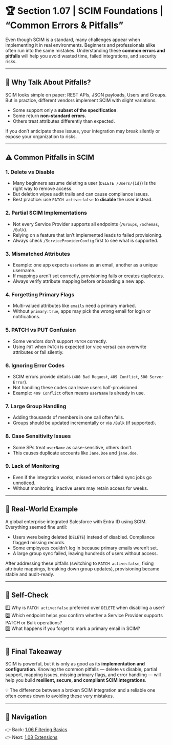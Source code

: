 # 🏆 Section 1.07 | SCIM Foundations | “Common Errors & Pitfalls”

Even though SCIM is a standard, many challenges appear when implementing it in real environments. Beginners and professionals alike often run into the same mistakes. Understanding these **common errors and pitfalls** will help you avoid wasted time, failed integrations, and security risks.  

---

## 📖 Why Talk About Pitfalls?  
SCIM looks simple on paper: REST APIs, JSON payloads, Users and Groups. But in practice, different vendors implement SCIM with slight variations.  
- Some support only a **subset of the specification**.  
- Some return **non-standard errors**.  
- Others treat attributes differently than expected.  

If you don’t anticipate these issues, your integration may break silently or expose your organization to risks.  

---

## ⚠️ Common Pitfalls in SCIM  

### 1. **Delete vs Disable**  
- Many beginners assume deleting a user (`DELETE /Users/{id}`) is the right way to remove access.  
- But deletion wipes audit trails and can cause compliance issues.  
- Best practice: use `PATCH active:false` to **disable** the user instead.  

### 2. **Partial SCIM Implementations**  
- Not every Service Provider supports all endpoints (`/Groups`, `/Schemas`, `/Bulk`).  
- Relying on a feature that isn’t implemented leads to failed provisioning.  
- Always check `/ServiceProviderConfig` first to see what is supported.  

### 3. **Mismatched Attributes**  
- Example: one app expects `userName` as an email, another as a unique username.  
- If mappings aren’t set correctly, provisioning fails or creates duplicates.  
- Always verify attribute mapping before onboarding a new app.  

### 4. **Forgetting Primary Flags**  
- Multi-valued attributes like `emails` need a primary marked.  
- Without `primary:true`, apps may pick the wrong email for login or notifications.  

### 5. **PATCH vs PUT Confusion**  
- Some vendors don’t support `PATCH` correctly.  
- Using `PUT` when `PATCH` is expected (or vice versa) can overwrite attributes or fail silently.  

### 6. **Ignoring Error Codes**  
- SCIM errors provide details (`400 Bad Request`, `409 Conflict`, `500 Server Error`).  
- Not handling these codes can leave users half-provisioned.  
- Example: `409 Conflict` often means `userName` is already in use.  

### 7. **Large Group Handling**  
- Adding thousands of members in one call often fails.  
- Groups should be updated incrementally or via `/Bulk` (if supported).  

### 8. **Case Sensitivity Issues**  
- Some SPs treat `userName` as case-sensitive, others don’t.  
- This causes duplicate accounts like `Jane.Doe` and `jane.doe`.  

### 9. **Lack of Monitoring**  
- Even if the integration works, missed errors or failed sync jobs go unnoticed.  
- Without monitoring, inactive users may retain access for weeks.  

---

## 🏢 Real-World Example  
A global enterprise integrated Salesforce with Entra ID using SCIM. Everything seemed fine until:  
- Users were being deleted (`DELETE`) instead of disabled. Compliance flagged missing records.  
- Some employees couldn’t log in because primary emails weren’t set.  
- A large group sync failed, leaving hundreds of users without access.  

After addressing these pitfalls (switching to `PATCH active:false`, fixing attribute mappings, breaking down group updates), provisioning became stable and audit-ready.  

---

## 📝 Self-Check  
1️⃣ Why is `PATCH active:false` preferred over `DELETE` when disabling a user?  
2️⃣ Which endpoint helps you confirm whether a Service Provider supports PATCH or Bulk operations?  
3️⃣ What happens if you forget to mark a primary email in SCIM?  

---

## 🎯 Final Takeaway  
SCIM is powerful, but it is only as good as its **implementation and configuration**. Knowing the common pitfalls — delete vs disable, partial support, mapping issues, missing primary flags, and error handling — will help you build **resilient, secure, and compliant SCIM integrations**.  

💡 The difference between a broken SCIM integration and a reliable one often comes down to avoiding these very mistakes.  

---

## 🔗 Navigation  
👉 Back: [1.06 Filtering Basics](1.06-filtering-and-querying.md)  
👉 Next: [1.08 Extensions](1.08-extensions.md)  
